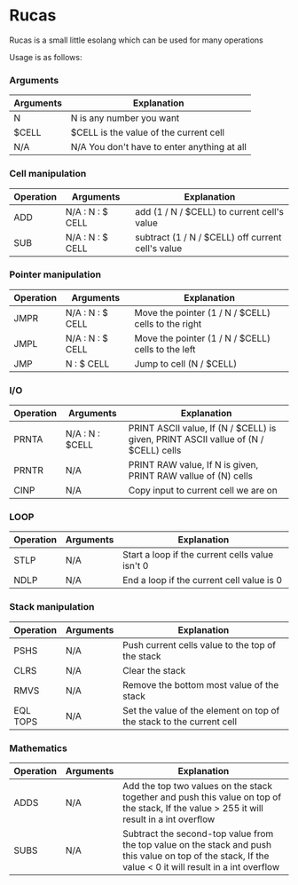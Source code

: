 # Rucas
Rucas is a small little esolang which can be used for many operations

Usage is as follows:

### Arguments
| Arguments | Explanation |
| --------- | ----------- |
| N | N is any number you want |
| $CELL | $CELL is the value of the current cell |
| N/A | N/A You don't have to enter anything at all |

### Cell manipulation
| Operation | Arguments | Explanation |
| ----------- | ----------- | ----------- |
| ADD | N/A : N : $ CELL | add (1 / N / $CELL) to current cell's value |
| SUB | N/A : N : $ CELL | subtract (1 / N / $CELL)  off current cell's value |

### Pointer manipulation
| Operation | Arguments | Explanation |
| ----------- | ----------- | ----------- |
| JMPR | N/A : N : $ CELL | Move the pointer (1 / N / $CELL) cells to the right |
| JMPL | N/A : N : $ CELL | Move the pointer (1 / N / $CELL) cells to the left |
| JMP | N : $ CELL | Jump to cell (N / $CELL) |

### I/O 
| Operation | Arguments | Explanation |
| ----------- | ----------- | ----------- |
| PRNTA | N/A : N : $CELL | PRINT ASCII value, If (N / $CELL) is given, PRINT ASCII vallue of (N / $CELL) cells |
| PRNTR | N/A | PRINT RAW value, If N is given, PRINT RAW vallue of (N) cells  |
| CINP |  N/A | Copy input to current cell we are on |

### LOOP
| Operation | Arguments | Explanation |
| ----------- | ----------- | ----------- |
| STLP | N/A | Start a loop if the current cells value isn't 0  |
| NDLP | N/A | End a loop if the current cell value is 0 |


### Stack manipulation
| Operation | Arguments | Explanation |
| ----------- | ----------- | ----------- |
| PSHS | N/A | Push current cells value to the top of the stack  |
| CLRS | N/A | Clear the stack |
| RMVS | N/A | Remove the bottom most value of the stack |
| EQL TOPS | N/A | Set the value of the element on top of the stack to the current cell |

### Mathematics
| Operation | Arguments | Explanation |
| ----------- | ----------- | ----------- |
| ADDS | N/A | Add the top two values on the stack together and push this value on top of the stack, If the value > 255 it will result in a int overflow  |
| SUBS | N/A | Subtract the second-top value from the top value on the stack and push this value on top of the stack, If the value < 0 it will result in a int overflow   |

